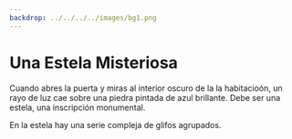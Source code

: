 ```yaml
---
backdrop: ../../../../images/bg1.png
---
```


# Una Estela Misteriosa

Cuando abres la puerta y miras al interior oscuro de la la habitacioón, un rayo de luz cae sobre una piedra pintada de azul brillante. Debe ser una estela, una inscripción monumental.

En la estela hay una serie compleja de glifos agrupados.

<Item id="8" />

<Page url="challenge1" instructions="Consultas tu guía, pero no es de ninguna ayuda aquí." action="Mirar más cerca" condition="8" />
